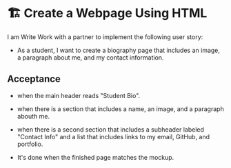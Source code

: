 # 🏗️ Create a Webpage Using HTML

I am Write Work with a partner to implement the following user story:

* As a student, I want to create a biography page that includes an image, a paragraph about me, and my contact information.

## Acceptance 

*  when the main header reads "Student Bio".

* when there is a section that includes a name, an image, and a paragraph abouth me.

* when there is a second section that includes a subheader labeled "Contact Info" and a list that includes links to my email, GitHub, and portfolio.

* It's done when the finished page matches the mockup.






